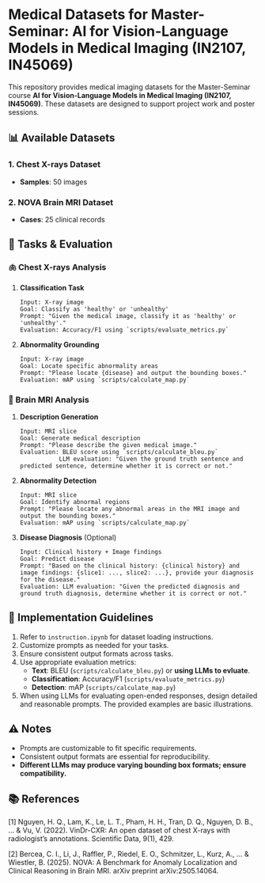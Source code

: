 # Medical Datasets for Master-Seminar: AI for Vision-Language Models in Medical Imaging (IN2107, IN45069)

This repository provides medical imaging datasets for the Master-Seminar course **AI for Vision-Language Models in Medical Imaging (IN2107, IN45069)**. These datasets are designed to support project work and poster sessions.

## 📊 Available Datasets

### 1. Chest X-rays Dataset 
- **Samples**: 50 images

### 2. NOVA Brain MRI Dataset  
- **Cases**: 25 clinical records

## 🎯 Tasks & Evaluation

### 🫁 Chest X-rays Analysis

1. **Classification Task**
    ```text
    Input: X-ray image
    Goal: Classify as 'healthy' or 'unhealthy'
    Prompt: "Given the medical image, classify it as 'healthy' or 'unhealthy'."
    Evaluation: Accuracy/F1 using `scripts/evaluate_metrics.py`
    ```

2. **Abnormality Grounding**
    ```text
    Input: X-ray image
    Goal: Locate specific abnormality areas
    Prompt: "Please locate {disease} and output the bounding boxes."
    Evaluation: mAP using `scripts/calculate_map.py`
    ```

### 🧠 Brain MRI Analysis

1. **Description Generation**
    ```text
    Input: MRI slice
    Goal: Generate medical description
    Prompt: "Please describe the given medical image."
    Evaluation: BLEU score using `scripts/calculate_bleu.py`
               LLM evaluation: "Given the ground truth sentence and predicted sentence, determine whether it is correct or not."
    ```

2. **Abnormality Detection**
    ```text
    Input: MRI slice
    Goal: Identify abnormal regions
    Prompt: "Please locate any abnormal areas in the MRI image and output the bounding boxes."
    Evaluation: mAP using `scripts/calculate_map.py`
    ```

3. **Disease Diagnosis** (Optional)
    ```text
    Input: Clinical history + Image findings
    Goal: Predict disease
    Prompt: "Based on the clinical history: {clinical history} and image findings: {slice1: ..., slice2: ...}, provide your diagnosis for the disease."
    Evaluation: LLM evaluation: "Given the predicted diagnosis and ground truth diagnosis, determine whether it is correct or not."
    ```

## 📝 Implementation Guidelines

1. Refer to `instruction.ipynb` for dataset loading instructions.
2. Customize prompts as needed for your tasks.
3. Ensure consistent output formats across tasks.
4. Use appropriate evaluation metrics:
    - **Text**: BLEU (`scripts/calculate_bleu.py`) or **using LLMs to evluate**.
    - **Classification**: Accuracy/F1 (`scripts/evaluate_metrics.py`)
    - **Detection**: mAP (`scripts/calculate_map.py`)
5. When using LLMs for evaluating open-ended responses, design detailed and reasonable prompts. The provided examples are basic illustrations.

## ⚠️ Notes
- Prompts are customizable to fit specific requirements.
- Consistent output formats are essential for reproducibility.
- **Different LLMs may produce varying bounding box formats; ensure compatibility.**

## 📚 References

[1] Nguyen, H. Q., Lam, K., Le, L. T., Pham, H. H., Tran, D. Q., Nguyen, D. B., ... & Vu, V. (2022). VinDr-CXR: An open dataset of chest X-rays with radiologist’s annotations. Scientific Data, 9(1), 429.

[2] Bercea, C. I., Li, J., Raffler, P., Riedel, E. O., Schmitzer, L., Kurz, A., ... & Wiestler, B. (2025). NOVA: A Benchmark for Anomaly Localization and Clinical Reasoning in Brain MRI. arXiv preprint arXiv:2505.14064.
